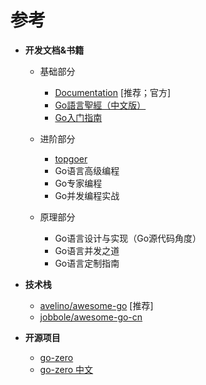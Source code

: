 # 参考

+ **开发文档&书籍**
  + 基础部分

    + [Documentation](https://go.dev/doc/) [推荐；官方]
    + [Go語言聖經（中文版）](https://wizardforcel.gitbooks.io/gopl-zh/content/)
    + [Go入门指南](https://zengweigang.gitbooks.io/core-go/content/index.html)
  + 进阶部分

    + [topgoer](https://www.topgoer.com/)
    + Go语言高级编程
    + Go专家编程
    + Go并发编程实战
  + 原理部分
    + Go语言设计与实现（Go源代码角度）
    + Go语言并发之道
    + Go语言定制指南
+ **技术栈**
  + [avelino/awesome-go](https://github.com/avelino/awesome-go) [推荐]
  + [jobbole/awesome-go-cn](https://github.com/jobbole/awesome-go-cn)
+ **开源项目**

  + [go-zero](https://go-zero.dev/en/)
  + [go-zero 中文](https://go-zero.dev/cn/)
